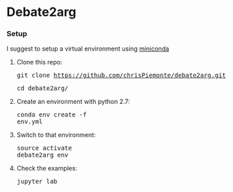 # Debate2arg

### Setup
I suggest to setup a virtual environment using [miniconda](http://conda.pydata.org/miniconda.html)

1. Clone this repo:  <pre>git clone https://github.com/chrisPiemonte/debate2arg.git</pre> <pre>cd debate2arg/</pre>

2. Create an environment with python 2.7: <pre>conda env create -f env.yml</pre>

3. Switch to that environment: <pre>source activate debate2arg_env</pre>

4. Check the examples: <pre>jupyter lab</pre>
